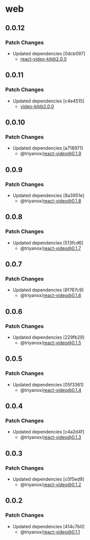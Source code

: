 # web

## 0.0.12

### Patch Changes

- Updated dependencies [0dcb097]
  - react-video-kit@2.0.0

## 0.0.11

### Patch Changes

- Updated dependencies [c4e4515]
  - video-kit@2.0.0

## 0.0.10

### Patch Changes

- Updated dependencies [a718971]
  - @triyanox/react-video@0.1.9

## 0.0.9

### Patch Changes

- Updated dependencies [8a3951e]
  - @triyanox/react-video@0.1.8

## 0.0.8

### Patch Changes

- Updated dependencies [513fcd6]
  - @triyanox/react-video@0.1.7

## 0.0.7

### Patch Changes

- Updated dependencies [8f767c9]
  - @triyanox/react-video@0.1.6

## 0.0.6

### Patch Changes

- Updated dependencies [229fb29]
  - @triyanox/react-video@0.1.5

## 0.0.5

### Patch Changes

- Updated dependencies [05f3361]
  - @triyanox/react-video@0.1.4

## 0.0.4

### Patch Changes

- Updated dependencies [c4a2d4f]
  - @triyanox/react-video@0.1.3

## 0.0.3

### Patch Changes

- Updated dependencies [c0f5ed9]
  - @triyanox/react-video@0.1.2

## 0.0.2

### Patch Changes

- Updated dependencies [414c7b0]
  - @triyanox/react-video@0.1.1
